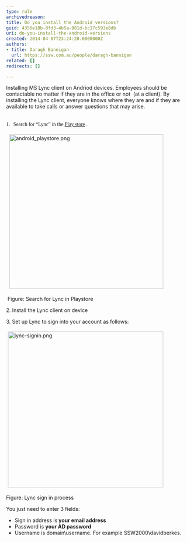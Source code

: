 ```yaml
---
type: rule
archivedreason: 
title: Do you install the Android versions?
guid: 4356e18b-8fd3-4b5a-981d-bc17c593e8db
uri: do-you-install-the-android-versions
created: 2014-04-07T23:24:20.0000000Z
authors:
- title: Daragh Bannigan
  url: https://ssw.com.au/people/daragh-bannigan
related: []
redirects: []

---
```



Installing MS Lync client on Andriod devices. Employees should be contactable no matter if they are in the office or not&#160; (at a client). By installing the Lync client, everyone knows where they are and if they are available to take calls or answer questions that may arise.
<br><excerpt class='endintro'></excerpt><br>
<p>​<span><span><font face="Tahoma">1.</font><span style="font&#58;7pt/normal &quot;times new roman&quot;;font-size-adjust&#58;none;font-stretch&#58;normal;">&#160;&#160;&#160; </span></span></span><font face="Tahoma">Search for “Lync” in the&#160;<a href="https&#58;//play.google.com/store">Play store</a> <img title="You are now leaving SSW" src="/_LAYOUTS/15/Images/SSW/external.gif" alt="" />.</font></p><p>&#160;<img alt="android_playstore.png" src="/ITAndNetworking/Rules-to-Better-Lync/SiteAssets/Pages/Do-you-install-the-android-versions/android_playstore.png" style="margin&#58;5px;width&#58;421px;" /></p><p>&#160;Figure&#58; Search for Lync in Playstore</p><p>2. Install the Lync client on device</p><p>3. Set up Lync to sign into your account as follows&#58;</p><p><img alt="lync-signin.png" src="/ITAndNetworking/Rules-to-Better-Lync/SiteAssets/Pages/Do-you-install-the-android-versions/lync-signin.png" style="margin&#58;5px;width&#58;425px;" />&#160;</p><p>Figure&#58; Lync&#160;sign in process</p><p>You just need to enter 3 fields&#58;</p><ul><li>Sign in address is<strong> your email address</strong></li><li>Password is <strong>your AD password</strong></li><li>Username is domain\username. For example SSW2000\davidberkes.</li></ul>


